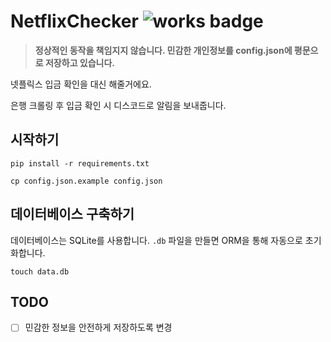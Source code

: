 # NetflixChecker ![works badge](https://cdn.jsdelivr.net/gh/nikku/works-on-my-machine@v0.2.0/badge.svg)

> **정상적인 동작을 책임지지 않습니다. 민감한 개인정보를 config.json에 평문으로 저장하고 있습니다.**

넷플릭스 입금 확인을 대신 해줄거에요.

은행 크롤링 후 입금 확인 시 디스코드로 알림을 보내줍니다.

## 시작하기

```shell
pip install -r requirements.txt
```

```shell
cp config.json.example config.json
```

## 데이터베이스 구축하기 

데이터베이스는 SQLite를 사용합니다. `.db` 파일을 만들면 ORM을 통해 자동으로 초기화합니다.

```shell
touch data.db
```

## TODO

- [ ] 민감한 정보을 안전하게 저장하도록 변경
